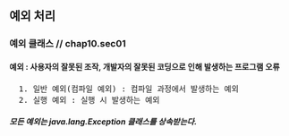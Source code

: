 ## 예외 처리

### 예외 클래스  // chap10.sec01

#### 예외 : 사용자의 잘못된 조작, 개발자의 잘못된 코딩으로 인해 발생하는 프로그램 오류

<pre>
  1. 일반 예외(컴파일 예외) : 컴파일 과정에서 발생하는 예외
  2. 실행 예외 : 실행 시 발생하는 예외
</pre>

##### 모든 예외는 java.lang.Exception 클래스를 상속받는다.
